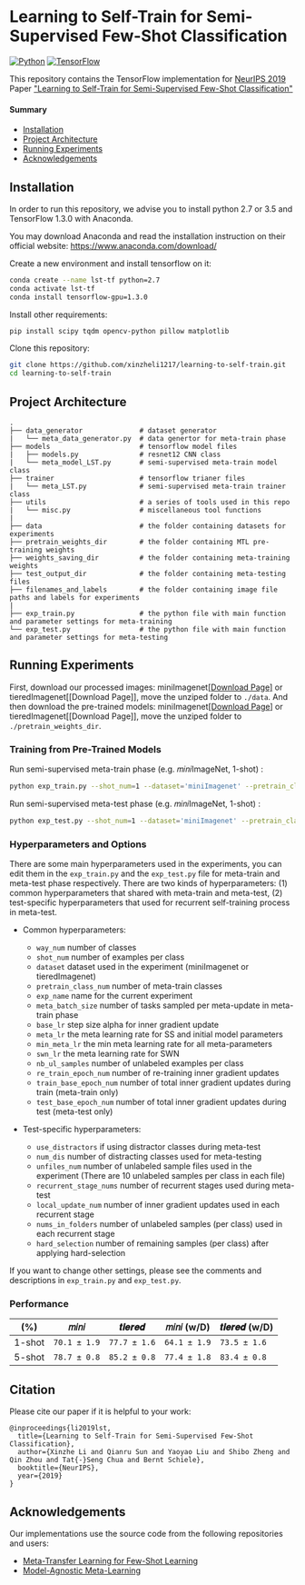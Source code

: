 # Learning to Self-Train for Semi-Supervised Few-Shot Classification
[![Python](https://img.shields.io/badge/python-2.7%20%7C%203.5-blue.svg)](https://www.python.org/)
[![TensorFlow](https://img.shields.io/badge/tensorflow-1.3.0-orange.svg)](https://github.com/y2l/meta-transfer-learning/tree/master/tensorflow)

This repository contains the TensorFlow implementation for [NeurIPS 2019](https://nips.cc/) Paper ["Learning to Self-Train for Semi-Supervised Few-Shot Classification"](https://arxiv.org/pdf/1906.00562.pdf)

#### Summary

* [Installation](#installation)
* [Project Architecture](#project-architecture)
* [Running Experiments](#running-experiments)
* [Acknowledgements](#acknowledgements)

## Installation

In order to run this repository, we advise you to install python 2.7 or 3.5 and TensorFlow 1.3.0 with Anaconda.

You may download Anaconda and read the installation instruction on their official website:
<https://www.anaconda.com/download/>

Create a new environment and install tensorflow on it:

```bash
conda create --name lst-tf python=2.7
conda activate lst-tf
conda install tensorflow-gpu=1.3.0
```

Install other requirements:
```bash
pip install scipy tqdm opencv-python pillow matplotlib
```

Clone this repository:

```bash
git clone https://github.com/xinzheli1217/learning-to-self-train.git 
cd learning-to-self-train
```

## Project Architecture

```
.
├── data_generator              # dataset generator 
|   └── meta_data_generator.py  # data genertor for meta-train phase
├── models                      # tensorflow model files 
|   ├── models.py               # resnet12 CNN class
|   └── meta_model_LST.py       # semi-supervised meta-train model class
├── trainer                     # tensorflow trianer files  
|   └── meta_LST.py             # semi-supervised meta-train trainer class
├── utils                       # a series of tools used in this repo
|   └── misc.py                 # miscellaneous tool functions
| 
├── data                        # the folder containing datasets for experiments
├── pretrain_weights_dir        # the folder containing MTL pre-training weights
├── weights_saving_dir          # the folder containing meta-training weights
├── test_output_dir             # the folder containing meta-testing files
├── filenames_and_labels        # the folder containing image file paths and labels for experiments
|
├── exp_train.py                # the python file with main function and parameter settings for meta-training
└── exp_test.py                 # the python file with main function and parameter settings for meta-testing
```

## Running Experiments

First, download our processed images: miniImagenet[\[Download Page\]](https://drive.google.com/open?id=1ont6qSoBRHdQbTdEei15_ak-FagCej9S) or tieredImagenet[\[Download Page\]], move the unziped folder to `./data`. And then download the pre-trained models: miniImagenet[\[Download Page\]](https://drive.google.com/open?id=1Qh89u-UYbXsflvx8w5c47j9pfjD-blG8) or tieredImagenet[\[Download Page\]], move the unziped folder to `./pretrain_weights_dir`. 

### Training from Pre-Trained Models
Run semi-supervised meta-train phase (e.g. 𝑚𝑖𝑛𝑖ImageNet, 1-shot) :
```bash
python exp_train.py --shot_num=1 --dataset='miniImagenet' --pretrain_class_num=64 --nb_ul_samples=10 --metatrain_iterations=15000 --exp_name='LST_mini_1_shot'
```
Run semi-supervised meta-test phase (e.g. 𝑚𝑖𝑛𝑖ImageNet, 1-shot) :
```bash
python exp_test.py --shot_num=1 --dataset='miniImagenet' --pretrain_class_num=64 --use_distractors=False --nb_ul_samples=100 --unfiles_num=10 --test_iter=15000 --recurrent_stage_nums=6 --nums_in_folders=30 --hard_selection=20 --exp_name='LST_mini_1_shot' 
```

### Hyperparameters and Options
There are some main hyperparameters used in the experiments, you can edit them in the `exp_train.py` and the `exp_test.py` file for meta-train and meta-test phase respectively. There are two kinds of hyperparameters: (1) common hyperparameters that shared with meta-train and meta-test, (2) test-specific hyperparameters that used for recurrent self-training process in meta-test.
* Common hyperparameters:
  - `way_num` number of classes
  - `shot_num` number of examples per class
  - `dataset` dataset used in the experiment (miniImagenet or tieredImagenet)
  - `pretrain_class_num` number of meta-train classes
  - `exp_name` name for the current experiment
  - `meta_batch_size` number of tasks sampled per meta-update in meta-train phase
  - `base_lr` step size alpha for inner gradient update
  - `meta_lr` the meta learning rate for SS and initial model parameters
  - `min_meta_lr` the min meta learning rate for all meta-parameters
  - `swn_lr` the meta learning rate for SWN
  - `nb_ul_samples` number of unlabeled examples per class
  - `re_train_epoch_num` number of re-training inner gradient updates
  - `train_base_epoch_num` number of total inner gradient updates during train (meta-train only)
  - `test_base_epoch_num` number of total inner gradient updates during test (meta-test only)
  
* Test-specific hyperparameters:
  - `use_distractors` if using distractor classes during meta-test
  - `num_dis` number of distracting classes used for meta-testing
  - `unfiles_num` number of unlabeled sample files used in the experiment (There are 10 unlabeled samples per class in each file)
  - `recurrent_stage_nums` number of recurrent stages used during meta-test
  - `local_update_num` number of inner gradient updates used in each recurrent stage
  - `nums_in_folders` number of unlabeled samples (per class) used in each recurrent stage
  - `hard_selection` number of remaining samples (per class) after applying hard-selection
  
If you want to change other settings, please see the comments and descriptions in `exp_train.py` and `exp_test.py`.

### Performance

|          (%)           | 𝑚𝑖𝑛𝑖  | 𝒕𝒊𝒆𝒓𝒆𝒅  |  𝑚𝑖𝑛𝑖 (w/D) | 𝒕𝒊𝒆𝒓𝒆𝒅  (w/D) |
| ---------------------- | ------------ | ------------ | ------------ | ------------ |
| 1-shot            | `70.1 ± 1.9` | `77.7 ± 1.6` |  `64.1 ± 1.9` | `73.5 ± 1.6` |
| 5-shot           | `78.7 ± 0.8` | `85.2 ± 0.8` |  `77.4 ± 1.8` | `83.4 ± 0.8` |

## Citation

Please cite our paper if it is helpful to your work:

```
@inproceedings{li2019lst,
  title={Learning to Self-Train for Semi-Supervised Few-Shot Classification},
  author={Xinzhe Li and Qianru Sun and Yaoyao Liu and Shibo Zheng and Qin Zhou and Tat{-}Seng Chua and Bernt Schiele},
  booktitle={NeurIPS},
  year={2019}
}
```

## Acknowledgements

Our implementations use the source code from the following repositories and users:
* [Meta-Transfer Learning for Few-Shot Learning](https://github.com/yaoyao-liu/meta-transfer-learning)
* [Model-Agnostic Meta-Learning](https://github.com/cbfinn/maml)
